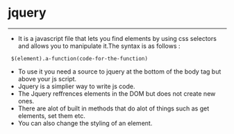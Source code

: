 # jquery
_________

 - It is a javascript file that lets you find elements by using css selectors and allows you to manipulate it.The syntax is as follows :
 
 ``` $(element).a-function(code-for-the-function)```
 - To use it you need a source to jquery at the bottom of the body tag but above your js script.
 - Jquery is a simplier way to write js code.
 - The Jquery reffrences elements in the DOM but does not create new ones.
 - There are alot of built in methods that do alot of things such as get elements, set them etc.
 - You can also change the styling of an element.